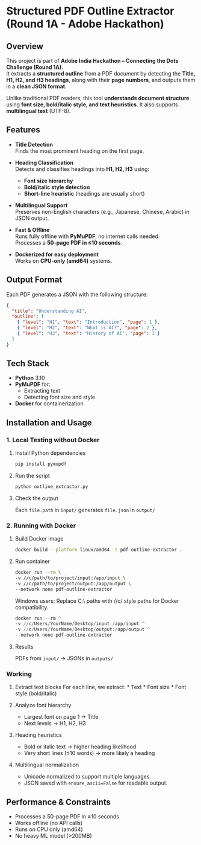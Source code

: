 # Structured PDF Outline Extractor (Round 1A - Adobe Hackathon)

## Overview

This project is part of **Adobe India Hackathon – Connecting the Dots Challenge (Round 1A)**.  
It extracts a **structured outline** from a PDF document by detecting the **Title, H1, H2, and H3 headings**, along with their **page numbers**, and outputs them in a **clean JSON format**.

Unlike traditional PDF readers, this tool **understands document structure** using **font size, bold/italic style, and text heuristics**. It also supports **multilingual text** (UTF-8).

## Features

- **Title Detection**  
  Finds the most prominent heading on the first page.  

- **Heading Classification**  
  Detects and classifies headings into **H1, H2, H3** using:
  - **Font size hierarchy**
  - **Bold/italic style detection**
  - **Short-line heuristic** (headings are usually short)

- **Multilingual Support**  
  Preserves non-English characters (e.g., Japanese, Chinese, Arabic) in JSON output.  

- **Fast & Offline**  
  Runs fully offline with **PyMuPDF**, no internet calls needed.  
  Processes a **50-page PDF in ≤10 seconds**.

- **Dockerized for easy deployment**  
  Works on **CPU-only (amd64)** systems.

## Output Format

Each PDF generates a JSON with the following structure:

```json
{
  "title": "Understanding AI",
  "outline": [
    { "level": "H1", "text": "Introduction", "page": 1 },
    { "level": "H2", "text": "What is AI?", "page": 2 },
    { "level": "H3", "text": "History of AI", "page": 3 }
  ]
}
```

## Tech Stack

* **Python** 3.10
* **PyMuPDF** for:
    * Extracting text
    * Detecting font size and style
* **Docker** for containerization

## Installation and Usage

### 1. Local Testing without Docker

1. Install Python dependencies

    ```bash
    pip install pymupdf
    ```

2. Run the script

    ```bash
    python outline_extractor.py
    ```

3. Check the output

    Each `file.path` in `input/` generates `file.json` in `output/`

### 2. Running with Docker

1. Build Docker image

    ```bash
    docker build --platform linux/amd64 -t pdf-outline-extractor .
    ```

2. Run container

    ```bash
    docker run --rm \
    -v //c/path/to/project/input:/app/input \
    -v //c/path/to/project/output:/app/output \
    --network none pdf-outline-extractor
    ```

    Windows users: Replace C:\ paths with //c/ style paths for Docker compatibility.

    ```powershell
    docker run --rm ^
    -v //c/Users/YourName/Desktop/input:/app/input ^
    -v //c/Users/YourName/Desktop/output:/app/output ^
    --network none pdf-outline-extractor
    ```

3. Results

    PDFs from `input/` → JSONs in `outputs/`

### Working

1. Extract text blocks
    For each line, we extract:
        * Text
        * Font size
        * Font style (bold/italic)

2. Analyze font hierarchy
    * Largest font on page 1 → Title
    * Next levels → H1, H2, H3

3. Heading heuristics
    * Bold or italic text → higher heading likelihood
    * Very short lines (≤10 words) → more likely a heading

4. Multilingual normalization
    * Unicode normalized to support multiple languages.
    * JSON saved with `ensure_ascii=False` for readable output.

## Performance & Constraints

* Processes a 50-page PDF in ≤10 seconds
* Works offline (no API calls)
* Runs on CPU only (amd64)
* No heavy ML model (>200MB)